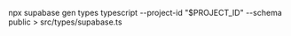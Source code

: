 <!-- TO GENERATE TYPING :  -->
npx supabase gen types typescript --project-id "$PROJECT_ID" --schema public > src/types/supabase.ts